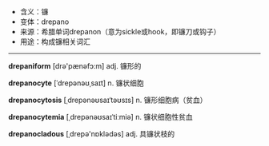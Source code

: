 - <span class="definition">含义：镰</span>
- <span class="definition">变体：drepano</span>
- <span class="definition">来源：希腊单词drepanon（意为sickle或hook，即镰刀或钩子）</span>
- <span class="definition">用途：构成镰相关词汇</span>

---

<span class="vocabulary">**drepaniform**</span> [drә'pænәfɔ:m] adj. 镰形的

<span class="vocabulary">**drepanocyte**</span> [ˈdrepənəʊˌsaɪt] n. 镰状细胞

<span class="vocabulary">**drepanocytosis**</span> [ˌdrepənəʊsaɪˈtəʊsɪs] n. 镰形细胞病（贫血）

<span class="vocabulary">**drepanocytemia**</span> [ˌdrepənəʊsaɪˈtiːmiə] n. 镰状细胞性贫血

<span class="vocabulary">**drepanocladous**</span> [ˌdrepә'nɒklәdәs] adj. 具镰状枝的
